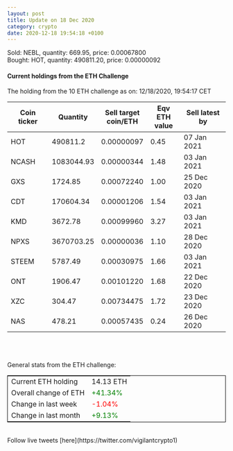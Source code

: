 ```yaml
---
layout: post
title: Update on 18 Dec 2020
category: crypto
date: 2020-12-18 19:54:18 +0100
---
```

<!-- Global site tag (gtag.js) - Google Analytics -->
<script async src="https://www.googletagmanager.com/gtag/js?id=UA-103831149-5"></script>
<script>
  window.dataLayer = window.dataLayer || [];
  function gtag(){dataLayer.push(arguments);}
  gtag('js', new Date());

  gtag('config', 'UA-103831149-5');
</script>
Sold: NEBL, quantity:       669.95, price:   0.00067800<br>Bought: HOT, quantity:    490811.20, price:   0.00000092<br>

#### Current holdings from the ETH Challenge

The holding from the 10 ETH challenge as on: 12/18/2020, 19:54:17 CET

|Coin ticker|Quantity|Sell target<br>coin/ETH|Eqv ETH<br>value|Sell latest by|
|-----------|--------|-----------|-----------|--------------|
HOT|490811.2|  0.00000097|0.45|07 Jan 2021|
NCASH|1083044.93|  0.00000344|1.48|03 Jan 2021|
GXS|1724.85|  0.00072240|1.00|25 Dec 2020|
CDT|170604.34|  0.00001206|1.54|03 Jan 2021|
KMD|3672.78|  0.00099960|3.27|03 Jan 2021|
NPXS|3670703.25|  0.00000036|1.10|28 Dec 2020|
STEEM|5787.49|  0.00030975|1.66|03 Jan 2021|
ONT|1906.47|  0.00101220|1.68|22 Dec 2020|
XZC|304.47|  0.00734475|1.72|23 Dec 2020|
NAS|478.21|  0.00057435|0.24|26 Dec 2020|

<br>
<br>
<br>
General stats from the ETH challenge:

<table style="border:1px solid black;margin-left:auto;margin-right:auto;">
	<tbody>
	<tr>
		<td>Current ETH holding</td>
		<td>     14.13 ETH</td>
	</tr>
	<tr>
		<td>Overall change of ETH</td>
		<td><font color="green">+41.34%</font></td>
	</tr>
	<tr>
		<td>Change in last week</td>
		<td><font color="red">-1.04%</font></td>
	</tr>
	<tr>
		<td>Change in last month</td>
		<td><font color="green">+9.13%</font></td>
	</tr>
	</tbody>
</table>

<br>
Follow live tweets [here](https://twitter.com/vigilantcrypto1)
<br>
<br>